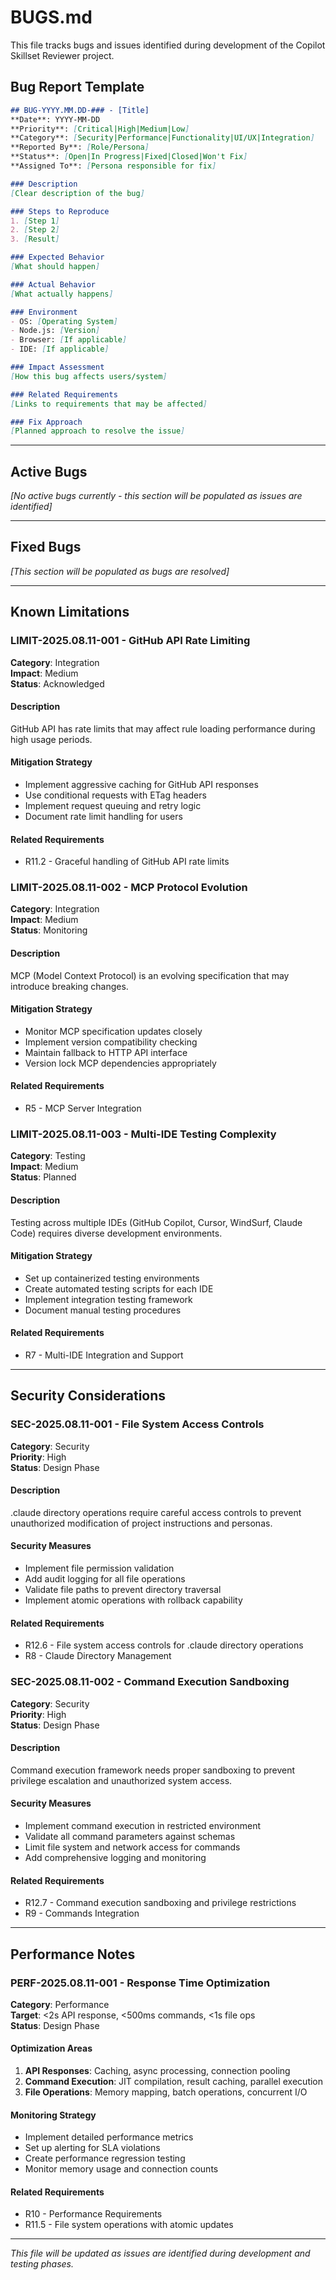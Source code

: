 # BUGS.md

This file tracks bugs and issues identified during development of the Copilot Skillset Reviewer project.

## Bug Report Template

```markdown
## BUG-YYYY.MM.DD-### - [Title]
**Date**: YYYY-MM-DD  
**Priority**: [Critical|High|Medium|Low]  
**Category**: [Security|Performance|Functionality|UI/UX|Integration]  
**Reported By**: [Role/Persona]  
**Status**: [Open|In Progress|Fixed|Closed|Won't Fix]  
**Assigned To**: [Persona responsible for fix]  

### Description
[Clear description of the bug]

### Steps to Reproduce
1. [Step 1]
2. [Step 2]
3. [Result]

### Expected Behavior
[What should happen]

### Actual Behavior
[What actually happens]

### Environment
- OS: [Operating System]
- Node.js: [Version]
- Browser: [If applicable]
- IDE: [If applicable]

### Impact Assessment
[How this bug affects users/system]

### Related Requirements
[Links to requirements that may be affected]

### Fix Approach
[Planned approach to resolve the issue]
```

---

## Active Bugs

*[No active bugs currently - this section will be populated as issues are identified]*

---

## Fixed Bugs

*[This section will be populated as bugs are resolved]*

---

## Known Limitations

### LIMIT-2025.08.11-001 - GitHub API Rate Limiting
**Category**: Integration  
**Impact**: Medium  
**Status**: Acknowledged  

#### Description
GitHub API has rate limits that may affect rule loading performance during high usage periods.

#### Mitigation Strategy
- Implement aggressive caching for GitHub API responses
- Use conditional requests with ETag headers
- Implement request queuing and retry logic
- Document rate limit handling for users

#### Related Requirements
- R11.2 - Graceful handling of GitHub API rate limits

### LIMIT-2025.08.11-002 - MCP Protocol Evolution
**Category**: Integration  
**Impact**: Medium  
**Status**: Monitoring  

#### Description
MCP (Model Context Protocol) is an evolving specification that may introduce breaking changes.

#### Mitigation Strategy
- Monitor MCP specification updates closely
- Implement version compatibility checking
- Maintain fallback to HTTP API interface
- Version lock MCP dependencies appropriately

#### Related Requirements
- R5 - MCP Server Integration

### LIMIT-2025.08.11-003 - Multi-IDE Testing Complexity
**Category**: Testing  
**Impact**: Medium  
**Status**: Planned  

#### Description
Testing across multiple IDEs (GitHub Copilot, Cursor, WindSurf, Claude Code) requires diverse development environments.

#### Mitigation Strategy
- Set up containerized testing environments
- Create automated testing scripts for each IDE
- Implement integration testing framework
- Document manual testing procedures

#### Related Requirements
- R7 - Multi-IDE Integration and Support

---

## Security Considerations

### SEC-2025.08.11-001 - File System Access Controls
**Category**: Security  
**Priority**: High  
**Status**: Design Phase  

#### Description
.claude directory operations require careful access controls to prevent unauthorized modification of project instructions and personas.

#### Security Measures
- Implement file permission validation
- Add audit logging for all file operations
- Validate file paths to prevent directory traversal
- Implement atomic operations with rollback capability

#### Related Requirements
- R12.6 - File system access controls for .claude directory operations
- R8 - Claude Directory Management

### SEC-2025.08.11-002 - Command Execution Sandboxing
**Category**: Security  
**Priority**: High  
**Status**: Design Phase  

#### Description
Command execution framework needs proper sandboxing to prevent privilege escalation and unauthorized system access.

#### Security Measures
- Implement command execution in restricted environment
- Validate all command parameters against schemas
- Limit file system and network access for commands
- Add comprehensive logging and monitoring

#### Related Requirements
- R12.7 - Command execution sandboxing and privilege restrictions
- R9 - Commands Integration

---

## Performance Notes

### PERF-2025.08.11-001 - Response Time Optimization
**Category**: Performance  
**Target**: <2s API response, <500ms commands, <1s file ops  
**Status**: Design Phase  

#### Optimization Areas
1. **API Responses**: Caching, async processing, connection pooling
2. **Command Execution**: JIT compilation, result caching, parallel execution
3. **File Operations**: Memory mapping, batch operations, concurrent I/O

#### Monitoring Strategy
- Implement detailed performance metrics
- Set up alerting for SLA violations
- Create performance regression testing
- Monitor memory usage and connection counts

#### Related Requirements
- R10 - Performance Requirements
- R11.5 - File system operations with atomic updates

---

*This file will be updated as issues are identified during development and testing phases.*